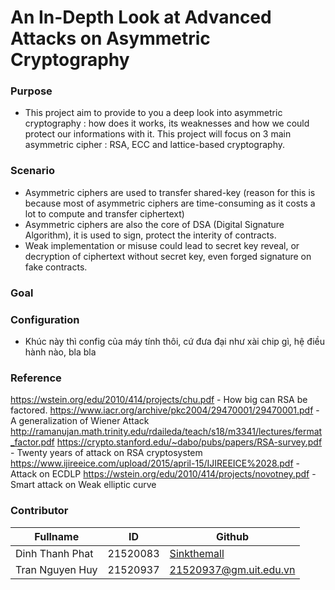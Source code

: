 # An In-Depth Look at Advanced Attacks on Asymmetric Cryptography
### Purpose

- This project aim to provide to you a deep look into asymmetric cryptography : how does it works, its weaknesses and how we could protect our informations with it. This project will focus on 3 main asymmetric cipher : RSA, ECC  and lattice-based cryptography.

### Scenario
- Asymmetric ciphers are used to transfer shared-key (reason for this is because most of asymmetric ciphers are time-consuming as it costs a lot to compute and transfer ciphertext)
- Asymmetric ciphers are also the core of DSA (Digital Signature Algorithm), it is used to sign, protect the interity of contracts.
- Weak implementation or misuse could lead to secret key reveal, or decryption of ciphertext without secret key, even forged signature on fake contracts.

### Goal


### Configuration
- Khúc này thì config của máy tính thôi, cứ đưa đại như xài chip gì, hệ điều hành nào, bla bla
### Reference

https://wstein.org/edu/2010/414/projects/chu.pdf - How big can RSA be factored.
https://www.iacr.org/archive/pkc2004/29470001/29470001.pdf - A generalization of Wiener Attack
http://ramanujan.math.trinity.edu/rdaileda/teach/s18/m3341/lectures/fermat_factor.pdf 
https://crypto.stanford.edu/~dabo/pubs/papers/RSA-survey.pdf - Twenty years of attack on RSA cryptosystem
https://www.ijireeice.com/upload/2015/april-15/IJIREEICE%2028.pdf - Attack on ECDLP
https://wstein.org/edu/2010/414/projects/novotney.pdf - Smart attack on Weak elliptic curve


### Contributor

| Fullname | ID | Github |
| --- | --- | --- |
| Dinh Thanh Phat | 21520083 | [Sinkthemall](https://github.com/sinkthemall) |
| Tran Nguyen Huy | 21520937 | 21520937@gm.uit.edu.vn |
